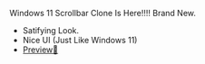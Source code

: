 Windows 11 Scrollbar Clone Is Here!!!! Brand New.

 - Satifying Look.
 - Nice UI (Just Like Windows 11)
 - [Preview🔗](https://windows-11-scrollbar.netlify.app)
